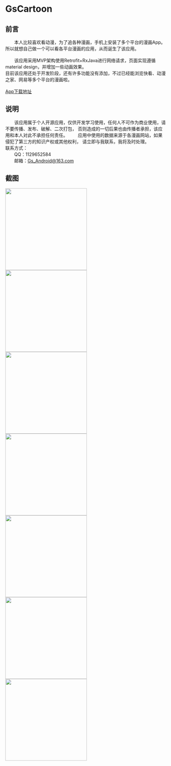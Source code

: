 # GsCartoon
## 前言
&emsp;&emsp;本人比较喜欢看动漫，为了追各种漫画，手机上安装了多个平台的漫画App。
所以就想自己做一个可以看各平台漫画的应用，从而诞生了该应用。<br/><br/>
&emsp;&emsp;该应用采用MVP架构使用Retrofit+RxJava进行网络请求，页面实现遵循material design，并增加一些动画效果。<br/>
目前该应用还处于开发阶段，还有许多功能没有添加，不过已经能浏览快看、动漫之家、网易等多个平台的漫画啦。<br/><br/>
[App下载地址](https://fir.im/GsCartoon)
## 说明
&emsp;&emsp;该应用属于个人开源应用，仅供开发学习使用，任何人不可作为商业使用，请不要传播、发布、破解、二次打包，
否则造成的一切后果也由传播者承担，该应用和本人对此不承担任何责任。
&emsp;&emsp;应用中使用的数据来源于各漫画网站，如果侵犯了第三方的知识产权或其他权利，
请立即与我联系，我将及时处理。<br/>
联系方式： <br/>
&emsp;&emsp;QQ：1129652584 <br/>
&emsp;&emsp;邮箱：Gs_Android@163.com
## 截图
<img src="https://github.com/GsBu/GsCartoon/blob/master/Screenshots/4.jpg" width=256/>
<img src="https://github.com/GsBu/GsCartoon/blob/master/Screenshots/5.jpg" width=256/>
<img src="https://github.com/GsBu/GsCartoon/blob/master/Screenshots/6.jpg" width=256/>
<img src="https://github.com/GsBu/GsCartoon/blob/master/Screenshots/1.jpg" width=256/>
<img src="https://github.com/GsBu/GsCartoon/blob/master/Screenshots/7.jpg" width=256/>
<img src="https://github.com/GsBu/GsCartoon/blob/master/Screenshots/2.jpg" width=256/>
<img src="https://github.com/GsBu/GsCartoon/blob/master/Screenshots/3.jpg" width=256/>

